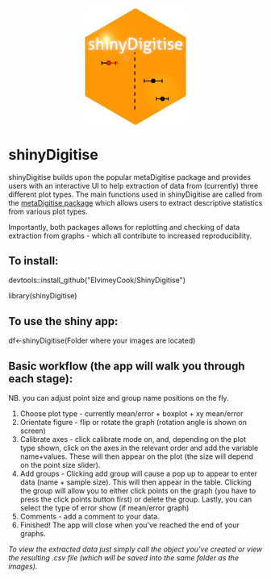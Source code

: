 
<p align="center">
  <img src="https://github.com/EIvimeyCook/ShinyDigitise/blob/master/inst/logos/shiny.png" width = "200"/>
</p>

# shinyDigitise

shinyDigitise builds upon the popular metaDigitise package and provides users with an interactive UI to help extraction of data from (currently) three different plot types.
The main functions used in shinyDigitise are called from the [metaDigitise package](https://besjournals.onlinelibrary.wiley.com/doi/10.1111/2041-210X.13118) which allows users to extract descriptive statistics from various plot types. 

Importantly, both packages allows for replotting and checking of data extraction from graphs - which all contribute to increased reproducibility. 

## To install:

devtools::install_github("EIvimeyCook/ShinyDigitise")

library(shinyDigitise)

## To use the shiny app:

df<-shinyDigitise(Folder where your images are located)

## Basic workflow (the app will walk you through each stage):

NB. you can adjust point size and group name positions on the fly.

1. Choose plot type - currently mean/error + boxplot + xy mean/error
2. Orientate figure - flip or rotate the graph (rotation angle is shown on screen)
3. Calibrate axes - click calibrate mode on, and, depending on the plot type shown, click on the axes in the relevant order and add the variable name+values. These will then appear on the plot (the size will depend on the point size slider).
4. Add groups - Clicking add group will cause a pop up to appear to enter data (name + sample size). This will then appear in the table. Clicking the group will allow you to either click points on the graph (you have to press the click points button first) or delete the group. Lastly, you can select the type of error show (if mean/error graph)
5. Comments - add a comment to your data.
6. Finished! The app will close when you've reached the end of your graphs.



*To view the extracted data just simply call the object you've created or view the resulting .csv file (which will be saved into the same folder as the images).*

